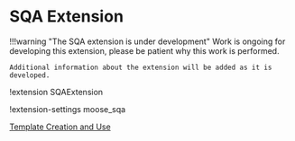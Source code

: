 # SQA Extension

!!!warning "The SQA extension is under development"
    Work is ongoing for developing this extension, please be patient why this work is performed.

    Additional information about the extension will be added as it is developed.

!extension SQAExtension

!extension-settings moose_sqa


[Template Creation and Use](/sqa_example.md)
